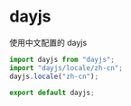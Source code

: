 # dayjs

使用中文配置的 dayjs

```js
import dayjs from "dayjs";
import "dayjs/locale/zh-cn";
dayjs.locale("zh-cn");

export default dayjs;
```
